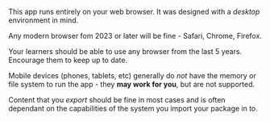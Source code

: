 This app runs entirely on your web browser. It was designed with a *desktop* environment in mind.

Any modern browser fom 2023 or later will be fine - Safari, Chrome, Firefox.

Your learners should be able to use any browser from the last 5 years. Encourage them to keep up to date.

Mobile devices (phones, tablets, etc) generally do *not* have the memory or file system to run the app - they <b>may work for you</b>, but are not supported.

Content that you *export* should be fine in most cases and is often dependant on the capabilities of the system you import your package in to.